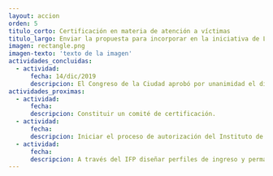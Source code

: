```yaml
---
layout: accion
orden: 5
titulo_corto: Certificación en materia de atención a víctimas
titulo_largo: Enviar la propuesta para incorporar en la iniciativa de Ley de la Fiscalía la obligación de certificar a ministerios públicos, asesores jurídicos y peritos en la atención de mujeres víctimas de violencia
imagen: rectangle.png
imagen-texto: 'texto de la imagen'
actividades_concluidas:
  - actividad:
      fecha: 14/dic/2019
      descripcion: El Congreso de la Ciudad aprobó por unanimidad el dictamen que crea la Ley Orgánica de la Fiscalía General de Justicia de la Ciudad de México, cuyo artículo 61 mandata a la Coordinación General de Investigación, Protección y Asistencia a Víctimas “realizar investigaciones de los delitos de violencia de género contra las mujeres y niñas, a través de las Fiscalías a su cargo y prestar la atención multidisciplinaria de urgencia con personal especializado y certificado a través de sus Centros”.
actividades_proximas:
  - actividad:
      fecha:
      descripcion: Constituir un comité de certificación.
  - actividad:
      fecha:
      descripcion: Iniciar el proceso de autorización del Instituto de Formación Profesional (IFP) como instancia certificadora.
  - actividad:
      fecha:
      descripcion: A través del IFP diseñar perfiles de ingreso y permanencia, así como el mecanismo de selección y evaluación del personal.
---
```

